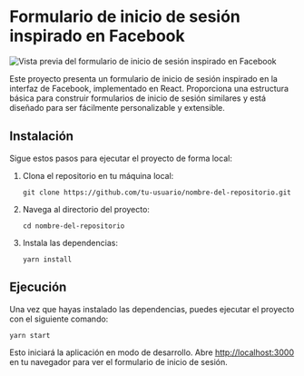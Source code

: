 <h1>Formulario de inicio de sesión inspirado en Facebook</h1>

<img src="ruta-de-la-imagen" alt="Vista previa del formulario de inicio de sesión inspirado en Facebook">

<p>Este proyecto presenta un formulario de inicio de sesión inspirado en la interfaz de Facebook, implementado en React. Proporciona una estructura básica para construir formularios de inicio de sesión similares y está diseñado para ser fácilmente personalizable y extensible.</p>

<h2>Instalación</h2>

<p>Sigue estos pasos para ejecutar el proyecto de forma local:</p>

<ol>
  <li>Clona el repositorio en tu máquina local:</li>
  
  <pre><code>git clone https://github.com/tu-usuario/nombre-del-repositorio.git</code></pre>
  
  <li>Navega al directorio del proyecto:</li>
  
  <pre><code>cd nombre-del-repositorio</code></pre>
  
  <li>Instala las dependencias:</li>
  
  <pre><code>yarn install</code></pre>
</ol>

<h2>Ejecución</h2>

<p>Una vez que hayas instalado las dependencias, puedes ejecutar el proyecto con el siguiente comando:</p>

<pre><code>yarn start</code></pre>

<p>Esto iniciará la aplicación en modo de desarrollo. Abre <a href="http://localhost:3000">http://localhost:3000</a> en tu navegador para ver el formulario de inicio de sesión.</p>
